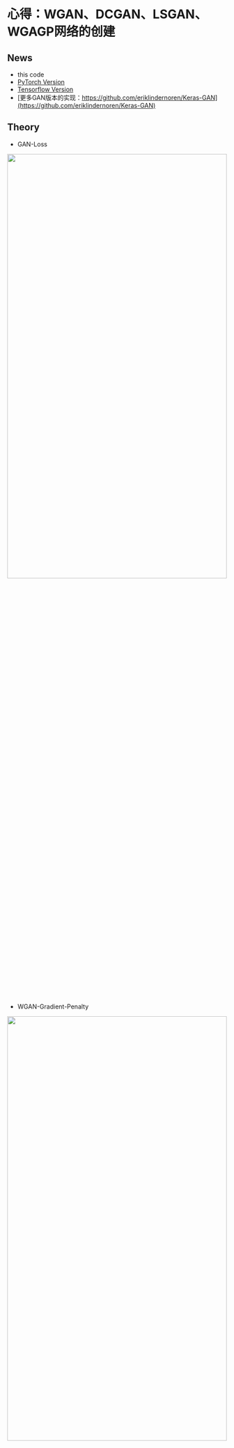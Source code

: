 # 心得：**WGAN、DCGAN、LSGAN、WGAGP网络的创建**

## News
* this code 
* [PyTorch Version](https://github.com/xiaoxiaokaiyan/New_Pytorch_WGAN_Celeba_Oxford102flowers_Anime)
* [Tensorflow Version](https://github.com/xiaoxiaokaiyan/New_Tensorflow_AE_VAE_FashionMnist_GAN_WGAN_Anime)
* [更多GAN版本的实现：https://github.com/eriklindernoren/Keras-GAN](https://github.com/eriklindernoren/Keras-GAN)

## Theory
* GAN-Loss
<img src="https://github.com/xiaoxiaokaiyan/New_Tensorflow_AE_VAE_FashionMnist_GAN_WGAN_Anime/blob/master/theory/GAN%20loss.PNG" width = 100% height =50% div align=left />

* WGAN-Gradient-Penalty
<img src="https://github.com/xiaoxiaokaiyan/New_Tensorflow_AE_VAE_FashionMnist_GAN_WGAN_Anime/blob/master/theory/WGAN-Gradient%20Penalty.PNG" width = 100% height =50% div align=left />

&nbsp;
<br/>


## Dependencies:
* &gt; GeForce GTX 1660TI
* Windows10
* python==3.6.12
* torch==1.0.0
* GPU环境安装包，下载地址：https://pan.baidu.com/s/14Oisbo9cZpP7INQ6T-3vwA 提取码：z4pl （网上找的）
```
  Anaconda3-5.2.0-Windows-x86_64.exe
  cuda_10.0.130_411.31_win10.exe
  cudnn-10.0-windows10-x64-v7.4.2.24.zip
  h5py-2.8.0rc1-cp36-cp36m-win_amd64.whl
  numpy-1.16.4-cp36-cp36m-win_amd64.whl
  tensorflow_gpu-1.13.1-cp36-cp36m-win_amd64.whl
  torch-1.1.0-cp36-cp36m-win_amd64.whl
  torchvision-0.3.0-cp36-cp36m-win_amd64.whl
```
<br/>


## Visualization Results
* DCGAN（跑的代数较少）
<img src="https://github.com/xiaoxiaokaiyan/New_Pytorch_WGAN_DCGAN_LSGAN_CycleGAN_FastNeuralTransfer/blob/master/DCGAN_fake_samples_epoch004%EF%BC%88%E4%BA%8C%E5%8D%81%E5%88%86%E9%92%9F%EF%BC%89.png" width = 100% height =50%  div align=center />

<img src="https://github.com/xiaoxiaokaiyan/New_Pytorch_WGAN_DCGAN_LSGAN_CycleGAN_FastNeuralTransfer/blob/master/DCGAN_fake_samples_epoch004%EF%BC%88%E4%BA%8C%E5%8D%81%E5%88%86%E9%92%9F%EF%BC%892.png" width = 100% height =50%  div align=center />

<img src="https://github.com/xiaoxiaokaiyan/New_Pytorch_WGAN_DCGAN_LSGAN_CycleGAN_FastNeuralTransfer/blob/master/DCGAN_fake_samples_epoch021%EF%BC%88%E5%8D%81%E4%BA%94%E5%88%86%E9%92%9F%EF%BC%89.png" width = 100% height =50%  div align=center />


* LSGAN（跑的代数较少）
<img src="https://github.com/xiaoxiaokaiyan/New_Pytorch_WGAN_DCGAN_LSGAN_CycleGAN_FastNeuralTransfer/blob/master/LSGAN_fake_samples_epoch100%EF%BC%88%E4%B8%80%E4%B8%AA%E5%8D%8A%E5%B0%8F%E6%97%B6%EF%BC%89.png" width = 100% height =50%  div align=center />

<img src="https://github.com/xiaoxiaokaiyan/New_Pytorch_WGAN_DCGAN_LSGAN_CycleGAN_FastNeuralTransfer/blob/master/LSGAN_fake_samples_epoch100%EF%BC%88%E4%B8%80%E4%B8%AA%E5%8D%8A%E5%B0%8F%E6%97%B6%EF%BC%892.png" width = 100% height =50%  div align=center />

* WGAN-GP（跑的代数较少）
<img src="https://github.com/xiaoxiaokaiyan/New_Pytorch_WGAN_DCGAN_LSGAN_CycleGAN_FastNeuralTransfer/blob/master/WGAN-GP_fake_samples_iter007%EF%BC%88%E5%8D%81%E5%88%86%E9%92%9F%EF%BC%89.png" width = 100% height =50% div align=center />

<img src="https://github.com/xiaoxiaokaiyan/New_Pytorch_WGAN_DCGAN_LSGAN_CycleGAN_FastNeuralTransfer/blob/master/WGAN-GP_fake_samples_iter007%EF%BC%88%E5%8D%81%E5%88%86%E9%92%9F%EF%BC%892.png" width = 100% height =50% div align=center />

<img src="https://github.com/xiaoxiaokaiyan/New_Pytorch_WGAN_DCGAN_LSGAN_CycleGAN_FastNeuralTransfer/blob/master/WGAN-GP_fake_samples_iter007%EF%BC%88%E5%9B%9B%E5%8D%81%E5%88%86%E9%92%9F%EF%BC%89.png" width = 100% height =50% div align=center />

<img src="https://github.com/xiaoxiaokaiyan/New_Pytorch_WGAN_DCGAN_LSGAN_CycleGAN_FastNeuralTransfer/blob/master/WGAN-GP_fake_samples_iter007%EF%BC%88%E5%9B%9B%E5%8D%81%E5%88%86%E9%92%9F%EF%BC%892.png" width =100% height =50% div align=center />
&nbsp;
<br/>


## Public Datasets:
* CelebFaces Attributes Dataset（CelebA）是一个香港中文大学的大型人脸属性数据集，拥有超过200K名人图像，每个图像都有40个属性注释。此数据集中的图像覆盖了大的姿势变化和背景杂乱。CelebA具有大量的多样性，大量的数量和丰富的注释，包括:10,177个身份，202,599个脸部图像，5个地标位置，每个图像40个二进制属性注释。该数据集可用作以下计算机视觉任务的训练和测试集：面部属性识别，面部检测和地标（或面部部分）定位。
  * dataset link:[http://mmlab.ie.cuhk.edu.hk/projects/CelebA.html](http://mmlab.ie.cuhk.edu.hk/projects/CelebA.html)
* the Anime dataset should be prepared by yourself in ./data/faces/*.jpg,63565个彩色图片。
  * dataset link: [https://www.kaggle.com/splcher/animefacedataset](https://www.kaggle.com/splcher/animefacedataset)
* Oxford_102_flowers 是牛津大学在2009发布的图像数据集。包含102种英国常见花类，每个类别包含 40-258张图像。
&nbsp;
<br/>



## Experience：
### （1）代码问题
```
     IndexError: invalid index of a 0-dim tensor. Use tensor.item() to convert a 0-dim tensor to a Python
     #将原语句：train_loss+=loss.data[0] 修改为：train_loss+=loss.item()      
```  
```  
      出现：RuntimeError: invalid argument 0: Sizes of tensors must match except in dime
      这种错误有两种可能：
          1.你输入的图像数据的维度不完全是一样的，比如是训练的数据有100组，其中99组是256*256，但有一组是384*384，这样会导致Pytorch的检查程序报错。
          2.比较隐晦的batchsize的问题，Pytorch中检查你训练维度正确是按照每个batchsize的维度来检查的，比如你有1000组数据（假设每组数据为三通道256px*256px的图像），batchsize为4，那么每次训练             则提取(4,3,256,256)维度的张量来训练，刚好250个epoch解决(250*4=1000)。但是如果你有999组数据，你继续使用batchsize为4的话，这样999和4并不能整除，你在训练前249组时的张量维度都为               (4,3,256,256)但是最后一个批次的维度为(3,3,256,256)，Pytorch检查到(4,3,256,256) != (3,3,256,256)，维度不匹配，自然就会报错了，这可以称为一个小bug。
      解决办法：
          对于第一种：整理一下你的数据集保证每个图像的维度和通道数都一直即可。
          对于第二种：挑选一个可以被数据集个数整除的batchsize或者直接把batchsize设置为1即可。

```  
``` 
      由于通过dataset=torchvision.datasets.ImageFolder()加载数据，故input_folder文件夹下还需套一个文件夹，该文件夹可任意取名字，并放入训练的图片。
      如：parser.add_argument('--input_folder', default='./images', help='input folder')
      则目录结构为：
      images
          -haha1
              1.jpg
              2.jpg
              3.jpg
              .
              .
          -haha2
              1.jpg
              .
              .
          -haha3
      output   
      DCGAN.py
      DCGAN_fake_samples_epoch004（二十分钟）.png
      DCGAN_fake_samples_epoch004（二十分钟）2.png
      DCGAN_fake_samples_epoch021（十五分钟）.png
      LSGAN.py
      .
      .
      .   
``` 


### （2）关于VAE和GAN的区别
  * 1.VAE和GAN都是目前来看效果比较好的生成模型，本质区别我觉得这是两种不同的角度，VAE希望通过一种显式(explicit)的方法找到一个概率密度，并通过最小化对数似函数的下限来得到最优解；
GAN则是对抗的方式来寻找一种平衡，不需要认为给定一个显式的概率密度函数。（李飞飞）
  * 2.简单来说，GAN和VAE都属于深度生成模型（deep generative models，DGM）而且属于implicit DGM。他们都能够从具有简单分布的随机噪声中生成具有复杂分布的数据（逼近真实数据分布），而两者的本质区别是从不同的视角来看待数据生成的过程，从而构建了不同的loss function作为衡量生成数据好坏的metric度量。
  * 3.要求得一个生成模型使其生成数据的分布 能够最小化与真实数据分布之间的某种分布差异度量，例如KL散度、JS散度、Wasserstein距离等。采用不同的差异度量会导出不同的loss function，比如KL散度会导出极大似然估计，JS散度会产生最原始GAN里的判别器，Wasserstein距离通过dual form会引入critic。而不同的深度生成模型，具体到GAN、VAE还是flow model，最本质的区别就是从不同的视角来看待数据生成的过程，从而采用不同的数据分布模型来表达。 [https://www.zhihu.com/question/317623081](https://www.zhihu.com/question/317623081)
  * 4.描述的是分布之间的距离而不是样本的距离。[https://blog.csdn.net/Mark_2018/article/details/105400648](https://blog.csdn.net/Mark_2018/article/details/105400648)
&nbsp;
<br/>


## To run
```bash
$ # Download dataset and preprocess cat pictures 
$ # Create two folders, one for cats bigger than 64x64 and one for cats bigger than 128x128
$ sh setting_up_script.sh
$ # Move to your favorite place
$ mv cats_bigger_than_64x64 "your_input_folder_64x64"
$ mv cats_bigger_than_128x128 "your_input_folder_128x128"
$ # Generate 64x64 cats using DCGAN
$ python DCGAN.py --input_folder "your_input_folder_64x64" --output_folder "your_output_folder"
$ # Generate 128x128 cats using DCGAN
$ python DCGAN.py --input_folder="your_input_folder_128x128" --image_size 128 --G_h_size 64 --D_h_size 64 --SELU True
$ # Generate 64x64 cats using WGAN
$ python WGAN.py --input_folder "your_input_folder_64x64" --output_folder "your_output_folder"
$ # Generate 64x64 cats using WGAN-GP
$ python WGAN-GP.py --input_folder "your_input_folder_64x64" --output_folder "your_output_folder" --SELU True
$ # Generate 64x64 cats using LSGAN (Least Squares GAN)
$ python LSGAN.py --input_folder "your_input_folder_64x64" --output_folder "your_output_folder"
```
```
也可单独运行每个文件，按默认参数即可，默认参数可在代码里修改。
```
&nbsp;
<br/>


## To see TensorBoard plots of the losses
```bash
$ tensorboard --logdir "./output"
```
&nbsp;
<br/>



## References:
* [https://github.com/AlexiaJM/Deep-learning-with-cats](https://github.com/AlexiaJM/Deep-learning-with-cats)
* [更多GAN变种的实现：https://github.com/LynnHo/DCGAN-LSGAN-WGAN-GP-DRAGAN-Tensorflow-2](https://github.com/LynnHo/DCGAN-LSGAN-WGAN-GP-DRAGAN-Tensorflow-2)
* [更多GAN变种的论文：https://github.com/hindupuravinash/the-gan-zoo](https://github.com/hindupuravinash/the-gan-zoo)
* [https://reiinakano.github.io/gan-playground/在线构建GAN](https://reiinakano.github.io/gan-playground/)

